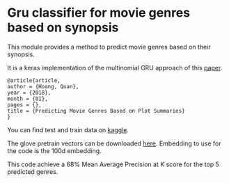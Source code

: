 # Gru classifier for movie genres based on synopsis

This module provides a method to predict movie genres based on their synopsis.

It is a keras implementation of the multinomial GRU approach of this [paper](https://www.researchgate.net/publication/322517980_Predicting_Movie_Genres_Based_on_Plot_Summaries).

    @article{article,
    author = {Hoang, Quan},
    year = {2018},
    month = {01},
    pages = {},
    title = {Predicting Movie Genres Based on Plot Summaries}
    }

You can find test and train data on [kaggle](https://www.kaggle.com/c/radix-challenge/data).

The glove pretrain vectors can be downloaded [here](https://nlp.stanford.edu/projects/glove/).
Embedding to use for the code is the 100d embedding.

This code achieve a 68% Mean Average Precision at K score for the top 5 predicted genres.


